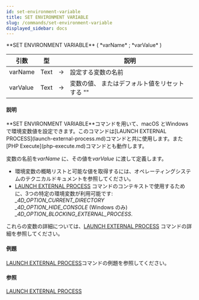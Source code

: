 ```yaml
---
id: set-environment-variable
title: SET ENVIRONMENT VARIABLE
slug: /commands/set-environment-variable
displayed_sidebar: docs
---
```


<!--REF #_command_.SET ENVIRONMENT VARIABLE.Syntax-->**SET ENVIRONMENT VARIABLE** ( *varName* ; *varValue* )<!-- END REF-->
<!--REF #_command_.SET ENVIRONMENT VARIABLE.Params-->
| 引数 | 型 |  | 説明 |
| --- | --- | --- | --- |
| varName | Text | &srarr; | 設定する変数の名前 |
| varValue | Text | &srarr; | 変数の値、 またはデフォルト値をリセットする "" |

<!-- END REF-->

#### 説明 

<!--REF #_command_.SET ENVIRONMENT VARIABLE.Summary-->**SET ENVIRONMENT VARIABLE**コマンドを用いて、macOS とWindowsで環境変数値を設定できます。<!-- END REF-->このコマンドは[LAUNCH EXTERNAL PROCESS](launch-external-process.md)コマンドと共に使用します。また[PHP Execute](php-execute.md)コマンドとも動作します。

変数の名前を*varName* に、その値を*varValue* に渡して定義します。

* 環境変数の概略リストと可能な値を取得するには、オペレーティングシステムのテクニカルドキュメントを参照してください。
* [LAUNCH EXTERNAL PROCESS](launch-external-process.md) コマンドのコンテキストで使用するために、3つの特定の環境変数が利用可能です:  
*\_4D\_OPTION\_CURRENT\_DIRECTORY*  
*\_4D\_OPTION\_HIDE\_CONSOLE* (Windows のみ)  
*\_4D\_OPTION\_BLOCKING\_EXTERNAL\_PROCESS*.  
    
これらの変数の詳細については、[LAUNCH EXTERNAL PROCESS](launch-external-process.md) コマンドの詳細を参照してください。

#### 例題 

[LAUNCH EXTERNAL PROCESS](launch-external-process.md)コマンドの例題を参照してください。 

#### 参照 

[LAUNCH EXTERNAL PROCESS](launch-external-process.md)  